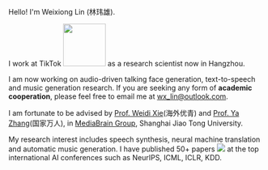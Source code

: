 Hello! I'm Weixiong Lin (林玮雄).

I work at TikTok <img src='./images/tiktok.png' style='width: 6em;'> as a research scientist now in Hangzhou. 

I am now working on audio-driven talking face generation, text-to-speech and music generation research. If you are seeking any form of **academic cooperation**, please feel free to email me at [wx_lin@outlook.com](mailto:wx_lin@outlook.com).


<!-- 实验室 -->
I am fortunate to be advised by [Prof. Weidi Xie](https://weidixie.github.io/)(海外优青) and [Prof. Ya Zhang](https://mediabrain.sjtu.edu.cn/yazhang/)(国家万人), in [MediaBrain Group](https://mediabrain.sjtu.edu.cn/), Shanghai Jiao Tong University.


My research interest includes speech synthesis, neural machine translation and automatic music generation. I have published 50+ papers <a href='https://scholar.google.com/citations?user=4FA6C0AAAAAJ'><img src="https://img.shields.io/endpoint?logo=Google%20Scholar&url=https%3A%2F%2Fcdn.jsdelivr.net%2Fgh%2FWeixiongLin%2Fme@google-scholar-stats%2Fgs_data_shieldsio.json"></a> at the top international AI conferences such as NeurIPS, ICML, ICLR, KDD. 

